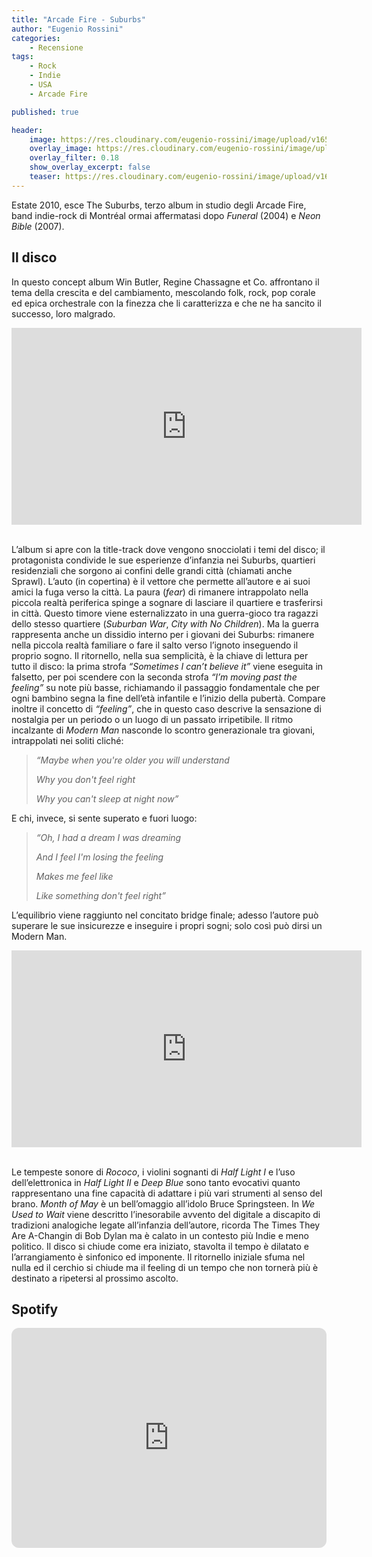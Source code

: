 ```yaml
---
title: "Arcade Fire - Suburbs"
author: "Eugenio Rossini"
categories: 
    - Recensione
tags: 
    - Rock
    - Indie
    - USA
    - Arcade Fire

published: true

header:
    image: https://res.cloudinary.com/eugenio-rossini/image/upload/v1657821059/theWineCellarMusic/arcade_fire_suburbs_cover.jpg      
    overlay_image: https://res.cloudinary.com/eugenio-rossini/image/upload/t_Banner 16:9/v1702733540/theWineCellarMusic/af-2dba14930826f47e302e335f2edbd58310c68157-s1100-c50_urlrio.jpg
    overlay_filter: 0.18
    show_overlay_excerpt: false
    teaser: https://res.cloudinary.com/eugenio-rossini/image/upload/v1657821059/theWineCellarMusic/arcade_fire_suburbs_cover.jpg
---
```





Estate 2010, esce The Suburbs, terzo album in studio degli Arcade Fire, band indie-rock di Montréal ormai affermatasi dopo *Funeral* (2004) e *Neon Bible* (2007).

## Il disco
In questo concept album Win Butler, Regine Chassagne et Co. affrontano il tema della crescita e del cambiamento, mescolando folk, rock, pop corale ed epica orchestrale con la finezza che li caratterizza e che ne ha sancito il successo, loro malgrado.

<p align="center">
<iframe width="560" height="315" src="https://www.youtube.com/embed/5Euj9f3gdyM?si=V6WxLW4D6EYkmrod" title="YouTube video player" frameborder="0" allow="accelerometer; autoplay; clipboard-write; encrypted-media; gyroscope; picture-in-picture; web-share" allowfullscreen></iframe>
</p>

\
L’album si apre con la title-track dove vengono snocciolati i temi del disco; il protagonista condivide le sue esperienze d’infanzia nei Suburbs, quartieri residenziali che sorgono ai confini delle grandi città (chiamati anche Sprawl). L’auto (in copertina) è il vettore che permette all’autore e ai suoi amici la fuga verso la città. La paura (*fear*) di rimanere intrappolato nella piccola realtà periferica spinge a sognare di lasciare il quartiere e trasferirsi in città. Questo timore viene esternalizzato in una guerra-gioco tra ragazzi dello stesso quartiere (*Suburban War*, *City with No Children*). Ma la guerra rappresenta anche un dissidio interno per i giovani dei Suburbs: rimanere nella piccola realtà familiare o fare il salto verso l’ignoto inseguendo il proprio sogno. Il ritornello, nella sua semplicità, è la chiave di lettura per tutto il disco: la prima strofa *“Sometimes I can’t believe it”* viene eseguita in falsetto, per poi scendere con la seconda strofa *“I’m moving past the feeling”* su note più basse, richiamando il passaggio fondamentale che per ogni bambino segna la fine dell’età infantile e l’inizio della pubertà. Compare inoltre il concetto di *“feeling”*, che in questo caso descrive la sensazione di nostalgia per un periodo o un luogo di un passato irripetibile.
Il ritmo incalzante di *Modern Man* nasconde lo scontro generazionale tra giovani, intrappolati nei soliti cliché: 


> *“Maybe when you're older you will understand*
>
> *Why you don't feel right*
>
> *Why you can't sleep at night now”* 


E chi, invece, si sente superato e fuori luogo: 

> *“Oh, I had a dream I was dreaming*
>
> *And I feel I'm losing the feeling*
>
> *Makes me feel like*
>
> *Like something don't feel right”*

L’equilibrio viene raggiunto nel concitato bridge finale; adesso l’autore può superare le sue insicurezze e inseguire i propri sogni; solo così può dirsi un Modern Man. 

<p align="center">
<iframe width="560" height="315" src="https://www.youtube.com/embed/EJcwMhNUo6Y?si=TpFWbYRyNWne1VXz" title="YouTube video player" frameborder="0" allow="accelerometer; autoplay; clipboard-write; encrypted-media; gyroscope; picture-in-picture; web-share" allowfullscreen></iframe>
</p>

\
Le tempeste sonore di *Rococo*, i violini sognanti di *Half Light I* e l’uso dell’elettronica in *Half Light II* e *Deep Blue* sono tanto evocativi quanto rappresentano una fine capacità di adattare i più vari strumenti al senso del brano. 
*Month of May* è un bell’omaggio all’idolo Bruce Springsteen. In *We Used to Wait* viene descritto l’inesorabile avvento del digitale a discapito di tradizioni analogiche legate all’infanzia dell’autore, ricorda The Times They Are A-Changin di Bob Dylan ma è calato in un contesto più Indie e meno politico. Il disco si chiude come era iniziato, stavolta il tempo è dilatato e l’arrangiamento è sinfonico ed imponente. Il ritornello iniziale sfuma nel nulla ed il cerchio si chiude ma il feeling di un tempo che non tornerà più è destinato a ripetersi al prossimo ascolto. 
## Spotify
<iframe style="border-radius:12px" src="https://open.spotify.com/embed/album/3DrgM5X3yX1JP1liNLAOHI?utm_source=generator" width="100%" height="352" frameBorder="0" allowfullscreen="" allow="autoplay; clipboard-write; encrypted-media; fullscreen; picture-in-picture" loading="lazy"></iframe>